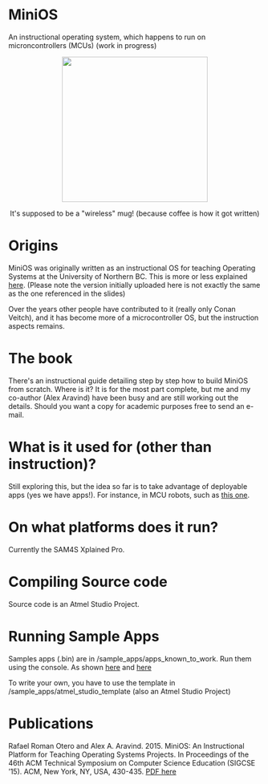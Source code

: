 # MiniOS

An instructional operating system, which happens to run on microncontrollers (MCUs) (work in progress)

<p align="center">
  <img src="https://github.com/rromanotero/minios/blob/master/logo.png" width="290"/>
  <p align="center">It's supposed to be a "wireless" mug! (because coffee is how it got written)</p>
</p>


# Origins

MiniOS was originally written as an instructional OS for teaching Operating Systems at the University of Northern BC. This is more or less explained [here](http://embedntks.com/wp-content/uploads/2016/08/MiniOS-Defense-Slides.pptx). (Please note the version initially uploaded here is not exactly the same as the one referenced in the slides)

Over the years other people have contributed to it (really only Conan Veitch), and it has become more of a microcontroller OS, but the instruction aspects remains. 

# The book

There's an instructional guide detailing step by step how to build MiniOS from scratch. Where is it? It is for the most part complete, but me and my co-author (Alex Aravind) have been busy and are still working out the details. Should you want a copy for academic purposes free to send an e-mail.

# What is it used for (other than instruction)?

Still exploring this, but the idea so far is to take advantage of deployable apps (yes we have apps!). For instance, in MCU robots, such as [this one](https://www.youtube.com/watch?v=Tp8fJ_0Ap_s). 


# On what platforms does it run?

Currently the SAM4S Xplained Pro.


# Compiling Source code

Source code is an Atmel Studio Project.


# Running Sample Apps

Samples apps (.bin) are in /sample_apps/apps_known_to_work. Run them using the console. As shown [here](https://youtu.be/xwV5s2CTYqg) and [here](https://youtu.be/HzgY5F7Pba4)

To write your own, you have to use the template in /sample_apps/atmel_studio_template (also an Atmel Studio Project)


# Publications 

Rafael Roman Otero and Alex A. Aravind. 2015. MiniOS: An Instructional Platform for Teaching Operating Systems Projects. In Proceedings of the 46th ACM Technical Symposium on Computer Science Education (SIGCSE ’15). ACM, New York, NY, USA, 430-435. [PDF here](http://embedntks.com/datastructs/papers/minios%20paper%20%28published%20version%29.pdf)

